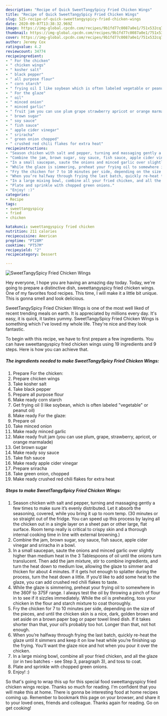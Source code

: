 ```yaml
---
description: "Recipe of Quick SweetTangySpicy Fried Chicken Wings"
title: "Recipe of Quick SweetTangySpicy Fried Chicken Wings"
slug: 525-recipe-of-quick-sweettangyspicy-fried-chicken-wings
date: 2020-09-07T13:38:32.969Z
image: https://img-global.cpcdn.com/recipes/9b1fd77c0087a0e1/751x532cq70/sweettangyspicy-fried-chicken-wings-recipe-main-photo.jpg
thumbnail: https://img-global.cpcdn.com/recipes/9b1fd77c0087a0e1/751x532cq70/sweettangyspicy-fried-chicken-wings-recipe-main-photo.jpg
cover: https://img-global.cpcdn.com/recipes/9b1fd77c0087a0e1/751x532cq70/sweettangyspicy-fried-chicken-wings-recipe-main-photo.jpg
author: Jeremy Cox
ratingvalue: 4.2
reviewcount: 34774
recipeingredient:
- " For the chicken"
- " chicken wings"
- " kosher salt"
- " black pepper"
- " all purpose flour"
- " corn starch"
- " frying oil I like soybean which is often labeled vegetable or peanut oil"
- " For the glaze"
- " oil"
- " minced onion"
- " minced garlic"
- " fruit jam you can use plum grape strawberry apricot or orange marmalade"
- " brown sugar"
- " soy sauce"
- " fish sauce"
- " apple cider vinegar"
- " sriracha"
- " green onion chopped"
- " crushed red chili flakes for extra heat"
recipeinstructions:
- "Season chicken with salt and pepper, turning and massaging gently a few times to make sure it’s evenly distributed. Let it absorb the seasoning, covered, while you bring it up to room temp. (30 minutes or so straight out of the fridge. You can speed up this process by laying all the chicken out in a single layer on a sheet pan or other large, flat surface. Room temp really is critical to crispy skin and a thorough internal cooking time in line with external browning.)"
- "Combine the jam, brown sugar, soy sauce, fish sauce, apple cider vinegar and sriracha in a bowl."
- "In a small saucepan, saute the onions and minced garlic over slightly higher than medium heat in the 3 Tablespoons of oil until the onions turn translucent. Then add the jam mixture, stir to combine ingredients, and turn the heat down to medium low, allowing the glaze to simmer and thicken for about 4 minutes. If it gets hot enough to splatter during the process, turn the heat down a little. If you’d like to add some heat to the glaze, you can add crushed red chili flakes to taste."
- "While the glaze is simmering, preheat your frying oil to somewhere in the 360F to 375F range. I always test the oil by throwing a pinch of flour in to see if it sizzles immediately. While the oil is preheating, toss your chicken in the flour and starch mixture to coat thoroughly."
- "Fry the chicken for 7 to 10 minutes per side, depending on the size of the pieces, and until the chicken skin is a nice, dark, golden brown and set aside on a brown paper bag or paper towel lined dish. If it takes shorter than that, your oil’s probably too hot. Longer than that, not hot enough."
- "When you’re halfway through frying the last batch, quickly re-heat the glaze until it simmers and keep it on low heat while you’re finishing up the frying. You’ll want the glaze nice and hot when you pour it over the chicken."
- "In a large mixing bowl, combine all your fried chicken, and all the glaze (or in two batches - see Step 3, paragraph 3), and toss to coat."
- "Plate and sprinkle with chopped green onions."
- "Enjoy! :)"
categories:
- Recipe
tags:
- sweettangyspicy
- fried
- chicken

katakunci: sweettangyspicy fried chicken 
nutrition: 211 calories
recipecuisine: American
preptime: "PT28M"
cooktime: "PT57M"
recipeyield: "2"
recipecategory: Dessert

---
```



![SweetTangySpicy Fried Chicken Wings](https://img-global.cpcdn.com/recipes/9b1fd77c0087a0e1/751x532cq70/sweettangyspicy-fried-chicken-wings-recipe-main-photo.jpg)

Hey everyone, I hope you are having an amazing day today. Today, we're going to prepare a distinctive dish, sweettangyspicy fried chicken wings. One of my favorites food recipes. This time, I will make it a little bit unique. This is gonna smell and look delicious.

SweetTangySpicy Fried Chicken Wings is one of the most well liked of recent trending meals on earth. It is appreciated by millions every day. It's easy, it is quick, it tastes yummy. SweetTangySpicy Fried Chicken Wings is something which I've loved my whole life. They're nice and they look fantastic.




To begin with this recipe, we have to first prepare a few ingredients. You can have sweettangyspicy fried chicken wings using 19 ingredients and 9 steps. Here is how you can achieve that.

<!--inarticleads1-->

##### The ingredients needed to make SweetTangySpicy Fried Chicken Wings:

1. Prepare  For the chicken:
1. Prepare  chicken wings
1. Take  kosher salt
1. Take  black pepper
1. Prepare  all purpose flour
1. Make ready  corn starch
1. Get  frying oil (I like soybean, which is often labeled &#34;vegetable&#34; or peanut oil)
1. Make ready  For the glaze:
1. Prepare  oil
1. Take  minced onion
1. Make ready  minced garlic
1. Make ready  fruit jam (you can use plum, grape, strawberry, apricot, or orange marmalade)
1. Get  brown sugar
1. Make ready  soy sauce
1. Take  fish sauce
1. Make ready  apple cider vinegar
1. Prepare  sriracha
1. Take  green onion, chopped
1. Make ready  crushed red chili flakes for extra heat




<!--inarticleads2-->

##### Steps to make SweetTangySpicy Fried Chicken Wings:

1. Season chicken with salt and pepper, turning and massaging gently a few times to make sure it’s evenly distributed. Let it absorb the seasoning, covered, while you bring it up to room temp. (30 minutes or so straight out of the fridge. You can speed up this process by laying all the chicken out in a single layer on a sheet pan or other large, flat surface. Room temp really is critical to crispy skin and a thorough internal cooking time in line with external browning.)
1. Combine the jam, brown sugar, soy sauce, fish sauce, apple cider vinegar and sriracha in a bowl.
1. In a small saucepan, saute the onions and minced garlic over slightly higher than medium heat in the 3 Tablespoons of oil until the onions turn translucent. Then add the jam mixture, stir to combine ingredients, and turn the heat down to medium low, allowing the glaze to simmer and thicken for about 4 minutes. If it gets hot enough to splatter during the process, turn the heat down a little. If you’d like to add some heat to the glaze, you can add crushed red chili flakes to taste.
1. While the glaze is simmering, preheat your frying oil to somewhere in the 360F to 375F range. I always test the oil by throwing a pinch of flour in to see if it sizzles immediately. While the oil is preheating, toss your chicken in the flour and starch mixture to coat thoroughly.
1. Fry the chicken for 7 to 10 minutes per side, depending on the size of the pieces, and until the chicken skin is a nice, dark, golden brown and set aside on a brown paper bag or paper towel lined dish. If it takes shorter than that, your oil’s probably too hot. Longer than that, not hot enough.
1. When you’re halfway through frying the last batch, quickly re-heat the glaze until it simmers and keep it on low heat while you’re finishing up the frying. You’ll want the glaze nice and hot when you pour it over the chicken.
1. In a large mixing bowl, combine all your fried chicken, and all the glaze (or in two batches - see Step 3, paragraph 3), and toss to coat.
1. Plate and sprinkle with chopped green onions.
1. Enjoy! :)




So that's going to wrap this up for this special food sweettangyspicy fried chicken wings recipe. Thanks so much for reading. I'm confident that you will make this at home. There is gonna be interesting food at home recipes coming up. Remember to bookmark this page on your browser, and share it to your loved ones, friends and colleague. Thanks again for reading. Go on get cooking!
